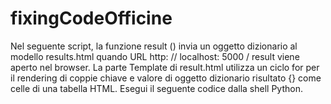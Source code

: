 # fixingCodeOfficine

Nel seguente script, la funzione result () invia un oggetto dizionario al modello results.html quando URL http: // localhost: 5000 / result viene aperto nel browser.
La parte Template di result.html utilizza un ciclo for per il rendering di coppie chiave e valore di oggetto dizionario risultato {} come celle di una tabella HTML.
Esegui il seguente codice dalla shell Python.
